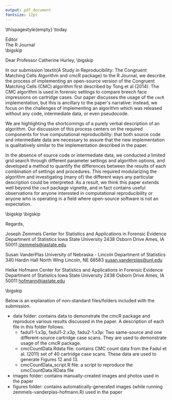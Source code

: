 ```yaml
---
output: pdf_document
fontsize: 12pt
---
```


\thispagestyle{empty}
\today

Editor   
The R Journal  
\bigskip

Dear Professor Catherine Hurley,
\bigskip

In our submission \textit{A Study in Reproducibility: The Congruent Matching Cells Algorithm and cmcR package} to the R Journal, we describe the process of implementing an open-source version of the Congruent Matching Cells (CMC) algorithm first described by Tong et al (2014). The CMC algorithm is used in forensic settings to compare breech face impressions on cartridge cases. 
Our paper discusses the usage of the `cmcR` implementation, but this is ancillary to the paper's narrative: instead, we focus on the challenges of implementing an algorithm which was released without any code, intermediate data, or even pseudocode. 

We are highlighting the shortcomings of a purely verbal description of an algorithm.
Our discussion of this process centers on the required components for true computational reproducibility: that both source code and intermediate data are necessary to assure that the new implementation is qualitatively similar to the implementation described in the paper. 

In the absence of source code or intermediate data, we conducted a limited grid search through  different parameter settings and algorithm options, and developed a method to quantify the differences between the results of each combination of settings and procedures. 
This required modularizing the algorithm and investigating (many of) the different ways any particular description could be interpreted. 
As a result, we think this paper extends well beyond the `cmcR` package vignette, and in fact contains useful observations for anyone interested in computational reproducibility or anyone who is operating in a field where open-source software is not an expectation. 

\bigskip
\bigskip

Regards,
    
Joseph Zemmels
Center for Statistics and Applications in Forensic Evidence
Department of Statistics
Iowa State University
2438 Osborn Drive
Ames, IA 50011
jzemmels@iastate.edu

Susan VanderPlas
University of Nebraska - Lincoln
Department of Statistics
340 Hardin Hall North Wing
Lincoln, NE 68583
susan.vanderplas@unl.edu

Heike Hofmann
Center for Statistics and Applications in Forensic Evidence
Department of Statistics
Iowa State University
2438 Osborn Drive
Ames, IA 50011
hofmann@iastate.edu


\bigskip

Below is an explanation of non-standard files/folders included with the submission.

- data folder: contains data to demonstrate the cmcR package and reproduce various results discussed in the paper. A description of each file in this folder follows.
  - fadul1-1.x3p, fadul1-2.x3p, fadu2-1.x3p: Two same-source and one different-source cartridge case scans. They are used to demonstrate usage of the cmcR package.
  - cmcCountData.Rdata file: contains CMC count data from the Fadul et al. (2011) set of 40 cartridge case scans. These data are used to generate Figures 12 and 13.
  - cmcCountData_script.R file: a script to reproduce the cmcCountData.RData file
- images folder: contains manually-created images and photos used in the paper
- figures folder: contains automatically-generated images (while running zemmels-vanderplas-hofmann.R) used in the paper